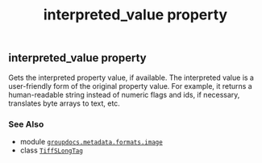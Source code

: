 ﻿---
title: interpreted_value property
second_title: GroupDocs.Metadata for Python via .NET API References
description: 
type: docs
url: /python-net/groupdocs.metadata.formats.image/tiffslongtag/interpreted_value/
is_root: false
weight: 40
---

## interpreted_value property


Gets the interpreted property value, if available.
The interpreted value is a user-friendly form of the original property value. 
For example, it returns a human-readable string instead of numeric flags and ids, 
if necessary, translates byte arrays to text, etc.

### See Also
* module [`groupdocs.metadata.formats.image`](../../)
* class [`TiffSLongTag`](/metadata/python-net/groupdocs.metadata.formats.image/tiffslongtag)
